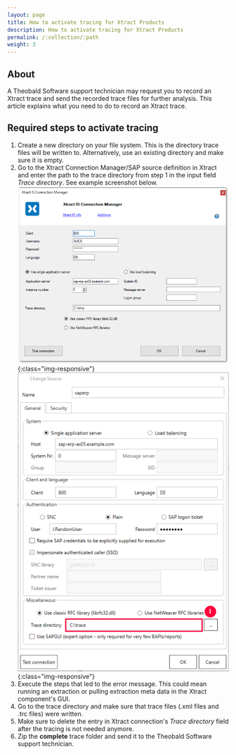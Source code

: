 ```yaml
---
layout: page
title: How to activate tracing for Xtract Products
description: How to activate tracing for Xtract Products
permalink: /:collection/:path
weight: 3
---
```

## About
A Theobald Software support technician may request you to record an Xtract trace and send the recorded trace files for further analysis. This article explains what you need to do to record an Xtract trace.

## Required steps to activate tracing

1. Create a new directory on your file system. This is the directory trace files will be written to. Alternatively, use an existing directory and make sure it is empty.
2. Go to the Xtract Connection Manager/SAP source definition in Xtract and enter the path to the trace directory from step 1 in the input field *Trace directory*. See example screenshot below. 
![XtractConnectionLog](/img/contents/XtractConnectionLog.png){:class="img-responsive"}
![XtractUniversalTracing](/img/contents/xu_tracing_path.png){:class="img-responsive"}
3. Execute the steps that led to the error message. This could mean running an extraction or pulling extraction meta data in the Xtract component's GUI. 
4. Go to the trace directory and make sure that trace files (.xml files and .trc files) were written. 
5. Make sure to delete the entry in Xtract connection's *Trace directory* field after the tracing is not needed anymore. 
6. Zip the **complete** trace folder and send it to the Theobald Software support technician.


<!--
****
#### Related Links

-->
